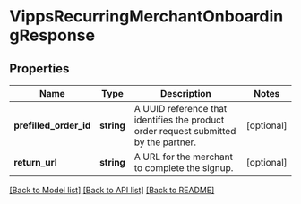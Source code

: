 # VippsRecurringMerchantOnboardingResponse

## Properties
Name | Type | Description | Notes
------------ | ------------- | ------------- | -------------
**prefilled_order_id** | **string** | A UUID reference that identifies the product order request submitted by the partner. | [optional] 
**return_url** | **string** | A URL for the merchant to complete the signup. | [optional] 

[[Back to Model list]](../../README.md#documentation-for-models) [[Back to API list]](../../README.md#documentation-for-api-endpoints) [[Back to README]](../../README.md)

